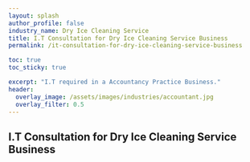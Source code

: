 ```yaml
---
layout: splash 
author_profile: false 
industry_name: Dry Ice Cleaning Service
title: I.T Consultation for Dry Ice Cleaning Service Business
permalink: /it-consultation-for-dry-ice-cleaning-service-business

toc: true
toc_sticky: true

excerpt: "I.T required in a Accountancy Practice Business."
header:
  overlay_image: /assets/images/industries/accountant.jpg
  overlay_filter: 0.5 
---
```


## I.T Consultation for Dry Ice Cleaning Service Business